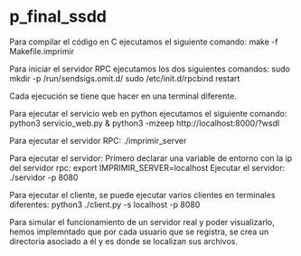 # p_final_ssdd

Para compilar el código en C ejecutamos el siguiente comando: 
    make -f Makefile.imprimir

Para iniciar el servidor RPC ejecutamos los dos siguientes comandos:
    sudo mkdir -p /run/sendsigs.omit.d/
    sudo /etc/init.d/rpcbind restart

Cada ejecución se tiene que hacer en una terminal diferente.

Para ejecutar el servicio web en python ejecutamos el siguiente comando:
    python3 servicio_web.py & python3 -mzeep http://localhost:8000/?wsdl

Para ejecutar el servidor RPC:
    ./imprimir_server

Para ejecutar el servidor:
Primero declarar una variable de entorno con la ip del servidor rpc: 
    export IMPRIMIR_SERVER=localhost
Ejecutar el servidor:
    ./servidor -p 8080

Para ejecutar el cliente, se puede ejecutar varios clientes en terminales diferentes:
    python3 ./client.py -s localhost -p 8080

Para simular el funcionamiento de un servidor real y poder visualizarlo, hemos implemntado que por cada usuario que se registra, se crea un directoria asociado a él y es donde se localizan sus archivos.